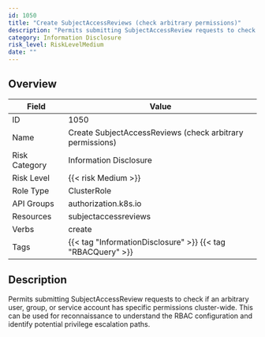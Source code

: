 ```yaml
---
id: 1050
title: "Create SubjectAccessReviews (check arbitrary permissions)"
description: "Permits submitting SubjectAccessReview requests to check if an arbitrary user, group, or service account has specific permissions cluster-wide. This can be used for reconnaissance to understand the RBAC configuration and identify potential privilege escalation paths."
category: Information Disclosure
risk_level: RiskLevelMedium
date: ""
---
```


## Overview

| Field         | Value                                                       |
| ------------- | ----------------------------------------------------------- |
| ID            | 1050                                                        |
| Name          | Create SubjectAccessReviews (check arbitrary permissions)   |
| Risk Category | Information Disclosure                                      |
| Risk Level    | {{< risk Medium >}}                                         |
| Role Type     | ClusterRole                                                 |
| API Groups    | authorization.k8s.io                                        |
| Resources     | subjectaccessreviews                                        |
| Verbs         | create                                                      |
| Tags          | {{< tag "InformationDisclosure" >}} {{< tag "RBACQuery" >}} |

## Description

Permits submitting SubjectAccessReview requests to check if an arbitrary user, group, or service account has specific permissions cluster-wide. This can be used for reconnaissance to understand the RBAC configuration and identify potential privilege escalation paths.
